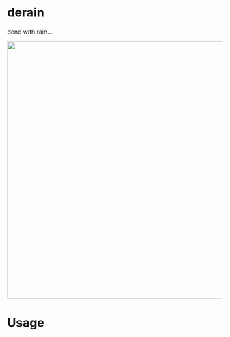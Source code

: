 # derain

deno with rain...

<p align="center">
  <img width="600" src="https://i.gyazo.com/c44129cb91063209007873b808e0b0c3.gif">
</p>

# Usage
